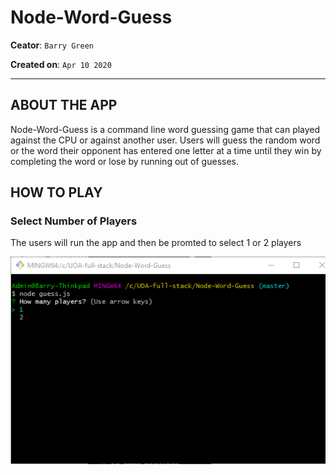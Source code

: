 # Node-Word-Guess
**Ceator**: `Barry Green`

**Created on**: `Apr 10 2020`
- - -

## ABOUT THE APP
 Node-Word-Guess is a command line word guessing game that can played against the CPU or against another user. Users will guess the random word or the word their opponent has entered one letter at a time until they win by completing the word or lose by running out of guesses.

## HOW TO PLAY

### Select Number of Players
The users will run the app and then be promted to select 1 or 2 players

![Results](/images/players.png)
